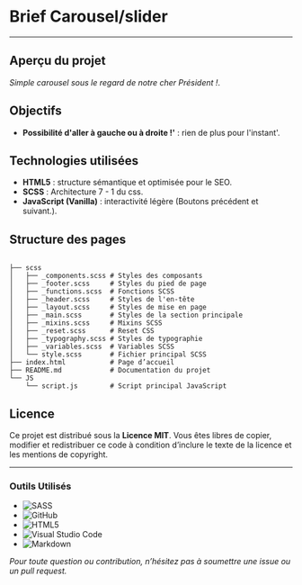 # Brief Carousel/slider

---

## Aperçu du projet
*Simple carousel sous le regard de notre cher Président !*.

## Objectifs
- **Possibilité d'aller à gauche ou à droite !'** : rien de plus pour l'instant'.

## Technologies utilisées
- **HTML5** : structure sémantique et optimisée pour le SEO.
- **SCSS** : Architecture 7 - 1 du css.
- **JavaScript (Vanilla)** : interactivité légère (Boutons précédent et suivant.).

## Structure des pages
```text

├── scss
│   ├── _components.scss # Styles des composants
│   ├── _footer.scss     # Styles du pied de page
│   ├── _functions.scss  # Fonctions SCSS
│   ├── _header.scss     # Styles de l'en-tête
│   ├── _layout.scss     # Styles de mise en page
│   ├── _main.scss       # Styles de la section principale
│   ├── _mixins.scss     # Mixins SCSS
│   ├── _reset.scss      # Reset CSS
│   ├── _typography.scss # Styles de typographie
│   ├── _variables.scss  # Variables SCSS
│   └── style.scss       # Fichier principal SCSS
├── index.html           # Page d’accueil
├── README.md            # Documentation du projet
└── JS
    └── script.js        # Script principal JavaScript
```  

## Licence
Ce projet est distribué sous la **Licence MIT**. Vous êtes libres de copier, modifier et redistribuer ce code à condition d’inclure le texte de la licence et les mentions de copyright.

---
### Outils Utilisés

- ![SASS](https://img.shields.io/badge/SASS-hotpink.svg?style=for-the-badge&logo=SASS&logoColor=white)
- ![GitHub](https://img.shields.io/badge/github-%23121011.svg?style=for-the-badge&logo=github&logoColor=white)
- ![HTML5](https://img.shields.io/badge/HTML5-E34F26?style=for-the-badge&logo=html5&logoColor=white)
- ![Visual Studio Code](https://img.shields.io/badge/Visual%20Studio%20Code-0078d7.svg?style=for-the-badge&logo=visual-studio-code&logoColor=white)
- ![Markdown](https://img.shields.io/badge/markdown-%23000000.svg?style=for-the-badge&logo=markdown&logoColor=white)

*Pour toute question ou contribution, n’hésitez pas à soumettre une issue ou un pull request.*

